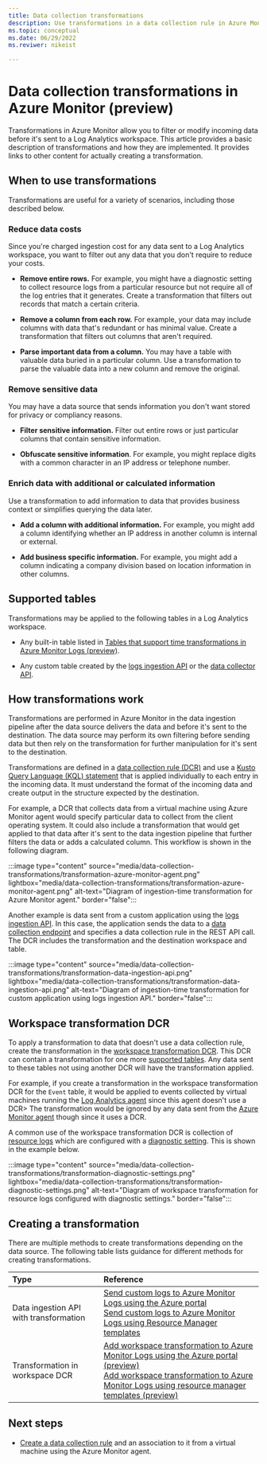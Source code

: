 ```yaml
---
title: Data collection transformations
description: Use transformations in a data collection rule in Azure Monitor to filter and modify incoming data.
ms.topic: conceptual
ms.date: 06/29/2022
ms.reviwer: nikeist

---
```


# Data collection transformations in Azure Monitor (preview)
Transformations in Azure Monitor allow you to filter or modify incoming data before it's sent to a Log Analytics workspace. This article provides a basic description of transformations and how they are implemented. It provides links to other content for actually creating a transformation.

## When to use transformations
Transformations are useful for a variety of scenarios, including those described below. 

### Reduce data costs
Since you're charged ingestion cost for any data sent to a Log Analytics workspace, you want to filter out any data that you don't require to reduce your costs.

- **Remove entire rows.** For example, you might have a diagnostic setting to collect resource logs from a particular resource but not require all of the log entries that it generates. Create a transformation that filters out records that match a certain criteria. 

- **Remove a column from each row.** For example, your data may include columns with data that's redundant or has minimal value. Create a transformation that filters out columns that aren't required.

- **Parse important data from a column.** You may have a table with valuable data buried in a particular column. Use a transformation to parse the valuable data into a new column and remove the original.


### Remove sensitive data
You may have a data source that sends information you don't want stored for privacy or compliancy reasons.

- **Filter sensitive information.** Filter out entire rows or just particular columns that contain sensitive information.
 
- **Obfuscate sensitive information**. For example, you might replace digits with a common character in an IP address or telephone number.


### Enrich data with additional or calculated information
Use a transformation to add information to data that provides business context or simplifies querying the data later.

- **Add a column with additional information.** For example, you might add a column identifying whether an IP address in another column is internal or external.

- **Add business specific information.** For example, you might add a column indicating a company division based on location information in other columns. 

## Supported tables
Transformations may be applied to the following tables in a Log Analytics workspace. 

- Any built-in table listed in [Tables that support time transformations in Azure Monitor Logs (preview)](../logs/tables-feature-support.md).

- Any custom table created by the [logs ingestion API](../logs/logs-ingestion-api-overview.md) or the [data collector API](../logs/data-collector-api.md).


## How transformations work
Transformations are performed in Azure Monitor in the data ingestion pipeline after the data source delivers the data and before it's sent to the destination. The data source may perform its own filtering before sending data but then rely on the transformation for further manipulation for it's sent to the destination.

Transformations are defined in a [data collection rule (DCR)](data-collection-rule-overview.md) and use a [Kusto Query Language (KQL) statement](data-collection-transformations-structure.md) that is applied individually to each entry in the incoming data. It must understand the format of the incoming data and create output in the structure expected by the destination.

For example, a DCR that collects data from a virtual machine using Azure Monitor agent would specify particular data to collect from the client operating system. It could also include a transformation that would get applied to that data after it's sent to the data ingestion pipeline that further filters the data or adds a calculated column. This workflow is shown in the following diagram.

:::image type="content" source="media/data-collection-transformations/transformation-azure-monitor-agent.png" lightbox="media/data-collection-transformations/transformation-azure-monitor-agent.png" alt-text="Diagram of ingestion-time transformation for Azure Monitor agent." border="false":::

Another example is data sent from a custom application using the [logs ingestion API](../logs/logs-ingestion-api-overview.md). In this case, the application sends the data to a [data collection endpoint](data-collection-endpoint-overview.md) and specifies a data collection rule in the REST API call. The DCR includes the transformation and the destination workspace and table.

:::image type="content" source="media/data-collection-transformations/transformation-data-ingestion-api.png" lightbox="media/data-collection-transformations/transformation-data-ingestion-api.png" alt-text="Diagram of ingestion-time transformation for custom application using logs ingestion API." border="false":::

## Workspace transformation DCR

To apply a transformation to data that doesn't use a data collection rule, create the transformation in the [workspace transformation DCR](data-collection-rule-overview.md#workspace-transformation-dcr). This DCR can contain a transformation for one more [supported tables](../logs/tables-feature-support.md). Any data sent to these tables not using another DCR will have the transformation applied. 

For example, if you create a transformation in the workspace transformation DCR for the `Event` table, it would be applied to events collected by virtual machines running the [Log Analytics agent](../agents/log-analytics-agent.md) since this agent doesn't use a DCR> The transformation would be ignored by any data sent from the [Azure Monitor agent](../agents/azure-monitor-agent-overview.md) though since it uses a DCR.

A common use of the workspace transformation DCR is collection of [resource logs](resource-logs.md) which are configured with a [diagnostic setting](diagnostic-settings.md). This is shown in the example below. 

:::image type="content" source="media/data-collection-transformations/transformation-diagnostic-settings.png" lightbox="media/data-collection-transformations/transformation-diagnostic-settings.png" alt-text="Diagram of workspace transformation for resource logs configured with diagnostic settings." border="false":::

## Creating a transformation
There are multiple methods to create transformations depending on the data source. The following table lists guidance for different methods for creating transformations. 

| Type | Reference |
|:---|:---|
| Data ingestion API with transformation | [Send custom logs to Azure Monitor Logs using the Azure portal](../logs/tutorial-logs-ingestion-portal.md)<br>[Send custom logs to Azure Monitor Logs using Resource Manager templates](../logs/tutorial-logs-ingestion-api.md) |
| Transformation in workspace DCR | [Add workspace transformation to Azure Monitor Logs using the Azure portal (preview)](../logs/tutorial-workspace-transformations-portal.md)<br>[Add workspace transformation to Azure Monitor Logs using resource manager templates (preview)](../logs/tutorial-workspace-transformations-api.md)


## Next steps

- [Create a data collection rule](../agents/data-collection-rule-azure-monitor-agent.md) and an association to it from a virtual machine using the Azure Monitor agent.

